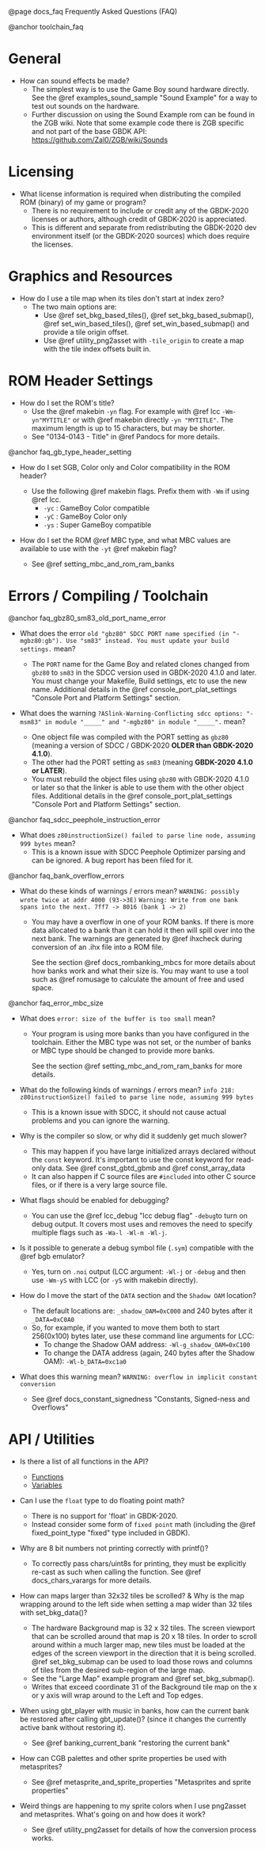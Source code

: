 @page docs_faq Frequently Asked Questions (FAQ)

@anchor toolchain_faq 

# General
  - How can sound effects be made?
    - The simplest way is to use the Game Boy sound hardware directly. See the @ref examples_sound_sample "Sound Example" for a way to test out sounds on the hardware.
    - Further discussion on using the Sound Example rom can be found in the ZGB wiki. Note that some example code there is ZGB specific and not part of the base GBDK API: https://github.com/Zal0/ZGB/wiki/Sounds <!-- -->

# Licensing
  - What license information is required when distributing the compiled ROM (binary) of my game or program?
    - There is no requirement to include or credit any of the GBDK-2020 licenses or authors, although credit of GBDK-2020 is appreciated.
    - This is different and separate from redistributing the GBDK-2020 dev environment itself (or the GBDK-2020 sources) which does require the licenses. <!-- -->

# Graphics and Resources
  - How do I use a tile map when its tiles don't start at index zero?
    - The two main options are:
      - Use @ref set_bkg_based_tiles(), @ref set_bkg_based_submap(), @ref set_win_based_tiles(), @ref set_win_based_submap() and provide a tile origin offset.
      - Use @ref utility_png2asset with `-tile_origin` to create a map with the tile index offsets built in.
      <!-- -->  

# ROM Header Settings
  - How do I set the ROM's title?
    - Use the @ref makebin `-yn` flag. For example with @ref lcc `-Wm-yn"MYTITLE"` or with @ref makebin directly `-yn "MYTITLE"`. The maximum length is up to 15 characters, but may be shorter.
    - See "0134-0143 - Title" in @ref Pandocs for more details. <!-- -->  

  @anchor faq_gb_type_header_setting
  - How do I set SGB, Color only and Color compatibility in the ROM header?
    - Use the following @ref makebin flags. Prefix them with `-Wm` if using @ref lcc.
      - `-yc` : GameBoy Color compatible
      - `-yC` : GameBoy Color only
      - `-ys` : Super GameBoy compatible <!-- -->  

  - How do I set the ROM @ref MBC type, and what MBC values are available to use with the `-yt` @ref makebin flag?
    - See @ref setting_mbc_and_rom_ram_banks <!-- -->  

# Errors / Compiling / Toolchain
  @anchor faq_gbz80_sm83_old_port_name_error
  - What does the error `old "gbz80" SDCC PORT name specified (in "-mgbz80:gb"). Use "sm83" instead. You must update your build settings.` mean?
    - The `PORT` name for the Game Boy and related clones changed from `gbz80` to `sm83` in the SDCC version used in GBDK-2020 4.1.0 and later. You must change your Makefile, Build settings, etc to use the new name. Additional details in the @ref console_port_plat_settings "Console Port and Platform Settings" section.  <!-- -->  

  - What does the warning `?ASlink-Warning-Conflicting sdcc options: "-msm83" in module "_____" and
   "-mgbz80" in module "_____".` mean?
    - One object file was compiled with the PORT setting as `gbz80` (meaning a version of SDCC / GBDK-2020 __OLDER than GBDK-2020 4.1.0__).
    - The other had the PORT setting as `sm83` (meaning __GBDK-2020 4.1.0 or LATER__).
    - You must rebuild the object files using `gbz80` with GBDK-2020 4.1.0 or later so that the linker is able to use them with the other object files. Additional details in the @ref console_port_plat_settings "Console Port and Platform Settings" section.  <!-- -->  

  @anchor faq_sdcc_peephole_instruction_error
  - What does `z80instructionSize() failed to parse line node, assuming 999 bytes` mean?
    - This is a known issue with SDCC Peephole Optimizer parsing and can be ignored. A bug report has been filed for it. <!-- -->  

  @anchor faq_bank_overflow_errors
  - What do these kinds of warnings / errors mean?
    `WARNING: possibly wrote twice at addr 4000 (93->3E)`
    `Warning: Write from one bank spans into the next. 7ff7 -> 8016 (bank 1 -> 2)`
    - You may have a overflow in one of your ROM banks. If there is more data allocated to a bank than it can hold it then will spill over into the next bank. The warnings are generated by @ref ihxcheck during conversion of an .ihx file into a ROM file.

      See the section @ref docs_rombanking_mbcs for more details about how banks work and what their size is. You may want to use a tool such as @ref romusage to calculate the amount of free and used space. <!-- -->  

  @anchor faq_error_mbc_size
  - What does `error: size of the buffer is too small` mean?
    - Your program is using more banks than you have configured in the toolchain.
      Either the MBC type was not set, or the number of banks or MBC type should be changed to provide more banks. 

      See the section @ref setting_mbc_and_rom_ram_banks for more details. <!-- -->  

  - What do the following kinds of warnings / errors mean?
    `info 218: z80instructionSize() failed to parse line node, assuming 999 bytes`
    - This is a known issue with SDCC, it should not cause actual problems and you can ignore the warning. <!-- -->  

  - Why is the compiler so slow, or why did it suddenly get much slower?
    - This may happen if you have large initialized arrays declared without the `const` keyword. It's important to use the const keyword for read-only data. See @ref const_gbtd_gbmb and @ref const_array_data
    - It can also happen if C source files are `#included` into other C source files, or if there is a very large source file.  <!-- -->  

  - What flags should be enabled for debugging?
    - You can use the @ref lcc_debug "lcc debug flag" `-debug`to turn on debug output. It covers most uses and removes the need to specify multiple flags such as `-Wa-l -Wl-m -Wl-j`. <!-- -->  

  - Is it possible to generate a debug symbol file (`.sym`) compatible with the @ref bgb emulator?
    - Yes, turn on `.noi` output (LCC argument: `-Wl-j` or `-debug` and then use `-Wm-yS` with LCC (or `-yS` with makebin directly). <!-- -->  

  - How do I move the start of the `DATA` section and the `Shadow OAM` location?
    - The default locations are: `_shadow_OAM=0xC000` and 240 bytes after it `_DATA=0xC0A0`
    - So, for example, if you wanted to move them both to start 256(0x100) bytes later, use these command line arguments for LCC:
      - To change the Shadow OAM address: `-Wl-g_shadow_OAM=0xC100`
      - To change the DATA address (again, 240 bytes after the Shadow OAM): `-Wl-b_DATA=0xc1a0` <!-- -->  

  - What does this warning mean?
    `WARNING: overflow in implicit constant conversion`
    - See @ref docs_constant_signedness "Constants, Signed-ness and Overflows"
    <!-- -->  


# API / Utilities
  - Is there a list of all functions in the API?
    - [Functions](globals_func.html)
    - [Variables](globals_vars.html) <!-- -->  

  - Can I use the `float` type to do floating point math?
    - There is no support for 'float' in GBDK-2020.
    - Instead consider some form of `fixed point` math (including the @ref fixed_point_type "fixed" type included in GBDK). <!-- -->  

  - Why are 8 bit numbers not printing correctly with printf()?
    - To correctly pass chars/uint8s for printing, they must be explicitly re-cast as such when calling the function. See @ref docs_chars_varargs for more details.  <!-- -->  

  - How can maps larger than 32x32 tiles be scrolled? & Why is the map wrapping around to the left side when setting a map wider than 32 tiles with set_bkg_data()?
    - The hardware Background map is 32 x 32 tiles. The screen viewport that can be scrolled around that map is 20 x 18 tiles. In order to scroll around within a much larger map, new tiles must be loaded at the edges of the screen viewport in the direction that it is being scrolled. @ref set_bkg_submap can be used to load those rows and columns of tiles from the desired sub-region of the large map.
    - See the "Large Map" example program and @ref set_bkg_submap().
    - Writes that exceed coordinate 31 of the Background tile map on the x or y axis will wrap around to the Left and Top edges. <!-- -->  

  - When using gbt_player with music in banks, how can the current bank be restored after calling gbt_update()? (since it changes the currently active bank without restoring it).
    - See @ref banking_current_bank "restoring the current bank" <!-- -->  

  - How can CGB palettes and other sprite properties be used with metasprites?
    - See @ref metasprite_and_sprite_properties "Metasprites and sprite properties" <!-- -->  

  - Weird things are happening to my sprite colors when I use png2asset and metasprites. What's going on and how does it work?
    - See @ref utility_png2asset for details of how the conversion process works.

